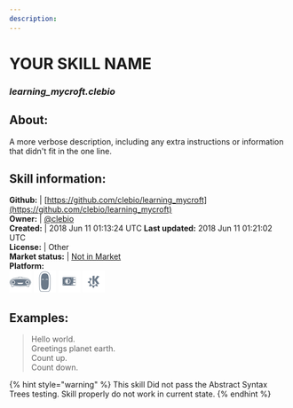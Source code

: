 ```yaml
---
description: 
---
```


# YOUR SKILL NAME  
### _learning_mycroft.clebio_  
## About:  
A more verbose description, including any extra instructions or
information that didn't fit in the one line.

## Skill information:  
**Github:** | [https://github.com/clebio/learning_mycroft](https://github.com/clebio/learning_mycroft)  
**Owner:** | [@clebio](https://github.com/clebio)  
**Created:** | 2018 Jun 11 01:13:24 UTC  **Last updated:** 2018 Jun 11 01:21:02 UTC  
**License:** | Other  
**Market status:** | [Not in Market](https://market.mycroft.ai/skill/)  
**Platform:**  
 ![Mark I](../.gitbook/assets/mark-1-icon.png)  ![Mark II](../.gitbook/assets/mark-2-icon.png)  ![Picroft](../.gitbook/assets/picroft-icon.png)  ![plasmoid](../.gitbook/assets/kde.png)   
## Examples:  
> Hello world.  
> Greetings planet earth.  
> Count up.  
> Count down.  
  
{% hint style="warning" %}
This skill Did not pass the Abstract Syntax Trees testing. Skill properly do not work in current state.
{% endhint %}
